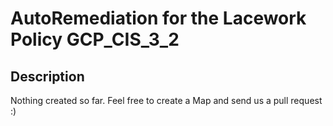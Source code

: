 # AutoRemediation for the Lacework Policy GCP_CIS_3_2

## Description
Nothing created so far. Feel free to create a Map and send us a pull request :)
